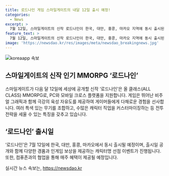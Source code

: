 ```yaml
---
title: 로드나인 게임 스마일게이트의 내달 12일 출시 예정!
categories:
  - News
excerpt: >
  7월 12일, 스마일게이트의 신작 로드나인이 한국, 대만, 홍콩, 마카오 지역에 동시 출시된다. PC와 모바일 크로스 플랫폼을 지원하며, 뛰어난 비주얼 그래픽과 극강의 육성 자유도를 자랑한다. 게이머는 아홉 가지의 특색 있는 무기를 이용하고 60여 개 이상의 캐릭터 직업을 커스터마이징할 수 있어 다채로운 전투 전략을 구사할 수 있다. 또한 출시일과 함께 다채로운 경품과 인게임 보상을 제공하는 캐릭터명 선점 이벤트와 컴퓨존과의 협업 혜택이 기다리고 있다.
feature_text: >
  7월 12일, 스마일게이트의 신작 로드나인이 한국, 대만, 홍콩, 마카오 지역에 동시 출시된다. PC와 모바일 크로스 플랫폼을 지원하며, 뛰어난 비주얼 그래픽과 극강의 육성 자유도를 자랑한다. 게이머는 아홉 가지의 특색 있는 무기를 이용하고 60여 개 이상의 캐릭터 직업을 커스터마이징할 수 있어 다채로운 전투 전략을 구사할 수 있다. 또한 출시일과 함께 다채로운 경품과 인게임 보상을 제공하는 캐릭터명 선점 이벤트와 컴퓨존과의 협업 혜택이 기다리고 있다.
image: 'https://newsdao.kr/res/images/meta/newsdao_breakingnews.jpg'
---
```


<p><img src="https://newsdao.kr/res/images/meta/newsdao_breakingnews.jpg" alt="koreaapp 속보" /></p>

<h2 data-ke-size="size26">스마일게이트의 신작 인기 MMORPG ‘로드나인’</h2>

<p data-ke-size="size16">스마일게이트가 다음 달 12일에 세상에 공개할 신작 ‘로드나인’은 올 클래스(ALL CLASS) MMORPG로, PC와 모바일 크로스 플랫폼을 지원합니다. 게임은 뛰어난 비주얼 그래픽과 함께 극강의 육성 자유도를 제공하여 게이머들에게 다채로운 경험을 선사합니다. 여러 특색 있는 무기를 조합하고, 수많은 캐릭터 직업을 커스터마이징하는 등 전투 전략을 세울 수 있는 특징을 갖추고 있습니다.</p>

<h2 data-ke-size="size26">‘로드나인’ 출시일</h2>

<p data-ke-size="size16">‘로드나인’은 7월 12일에 한국, 대만, 홍콩, 마카오에서 동시 출시될 예정이며, 출시일 공개와 함께 다양한 경품과 인게임 보상을 제공하는 캐릭터명 선점 이벤트가 진행됩니다. 또한, 컴퓨존과의 협업을 통해 매주 혜택이 제공될 예정입니다.</p>
실시간 뉴스 속보는, <a href="https://newsdao.kr" rel="dofollow">https://newsdao.kr</a>


